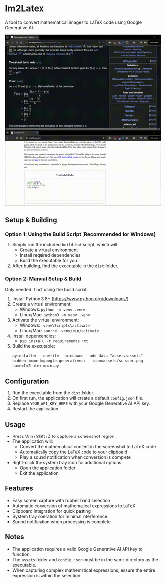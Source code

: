 # Im2Latex

A tool to convert mathematical images to LaTeX code using Google Generative AI.


<img src=".github/demo.gif" width="800">

## Setup & Building

### Option 1: Using the Build Script (Recommended for Windows)
1. Simply run the included `build.bat` script, which will:
   - Create a virtual environment
   - Install required dependencies
   - Build the executable for you
2. After building, find the executable in the `dist` folder.

### Option 2: Manual Setup & Build
Only needed if not using the build script:
1. Install Python 3.8+ (https://www.python.org/downloads/).
2. Create a virtual environment:
   - Windows: `python -m venv .venv`
   - Linux/Mac: `python3 -m venv .venv`
3. Activate the virtual environment:
   - Windows: `.venv\Scripts\activate`
   - Linux/Mac: `source .venv/bin/activate`
4. Install dependencies:
   - `pip install -r requirements.txt`
5. Build the executable:
   ```
   pyinstaller --onefile --windowed --add-data "assets;assets" --hidden-import=google.generativeai --icon=assets/scissor.png --name=Im2Latex main.py
   ```

## Configuration
1. Run the executable from the `dist` folder.
2. On first run, the application will create a default `config.json` file.
3. Replace `YOUR_API_KEY_HERE` with your Google Generative AI API key.
4. Restart the application.

## Usage
- Press Win+Shift+Z to capture a screenshot region.
- The application will:
  - Convert the mathematical content in the screenshot to LaTeX code
  - Automatically copy the LaTeX code to your clipboard
  - Play a sound notification when conversion is complete
- Right-click the system tray icon for additional options:
  - Open the application folder
  - Exit the application

## Features
- Easy screen capture with rubber band selection
- Automatic conversion of mathematical expressions to LaTeX
- Clipboard integration for quick pasting
- System tray operation for minimal interference
- Sound notification when processing is complete

## Notes
- The application requires a valid Google Generative AI API key to function.
- The `assets` folder and `config.json` must be in the same directory as the executable.
- When capturing complex mathematical expressions, ensure the entire expression is within the selection.
